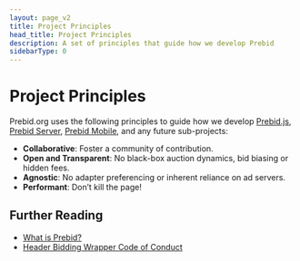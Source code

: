 ```yaml
---
layout: page_v2
title: Project Principles
head_title: Project Principles
description: A set of principles that guide how we develop Prebid
sidebarType: 0
---
```




# Project Principles

Prebid.org uses the following principles to guide how we develop [Prebid.js]({{site.baseurl}}/prebid/prebidjs.html), [Prebid Server](/prebid-server/overview/prebid-server-overview.html), [Prebid Mobile](/prebid-mobile/prebid-mobile.html), and any future sub-projects:

- **Collaborative**: Foster a community of contribution.
- **Open and Transparent**: No black-box auction dynamics, bid biasing or hidden fees.
- **Agnostic**: No adapter preferencing or inherent reliance on ad servers.
- **Performant**: Don’t kill the page!

## Further Reading

- [What is Prebid?](/overview/intro.html)
- [Header Bidding Wrapper Code of Conduct](https://prebid.org/code-of-conduct/)
